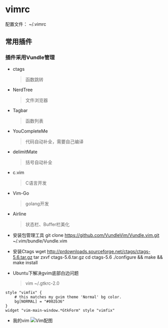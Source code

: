 # vimrc
配置文件： ~/.vimrc 

## 常用插件

### 插件采用Vundle管理

- ctags
	> 函数跳转

- NerdTree
	> 文件浏览器

- Tagbar
	> 函数列表

- YouCompleteMe
	> 代码自动补全，需要自己编译

- delimitMate
	> 括号自动补全
	
- c.vim
	> C语言开发

- Vim-Go
	> golang开发

- Airline
	> 状态栏、Buffer栏美化

- 安装包管理工具
git clone https://github.com/VundleVim/Vundle.vim.git ~/.vim/bundle/Vundle.vim

- 安装Ctags
wget http://prdownloads.sourceforge.net/ctags/ctags-5.6.tar.gz
tar zxvf ctags-5.6.tar.gz
cd ctags-5.6
./configure && make && make install

- Ubuntu下解决gvim底部白边问题
	> vim ~/.gtkrc-2.0
```
style "vimfix" {
    # this matches my gvim theme 'Normal' bg color.
    bg[NORMAL] = "#002b36"                                                                                                                                                                    
}
widget "vim-main-window.*GtkForm" style "vimfix"
```

- 我的vim
![Vim配图](https://github.com/melanc/vimrc/blob/master/gvim.png)

